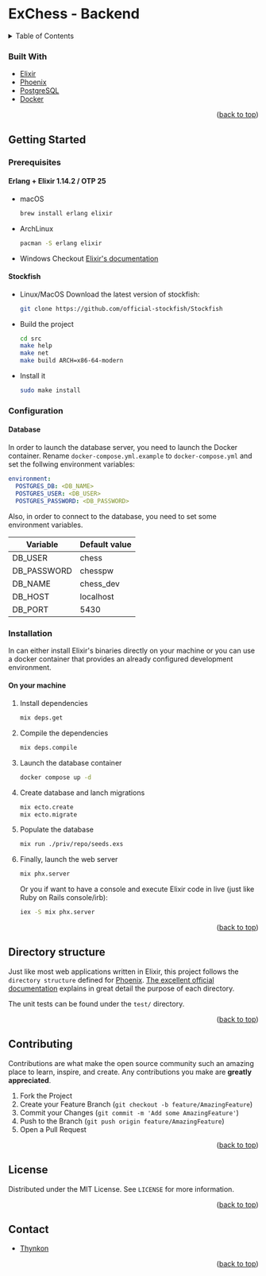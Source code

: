 # ExChess - Backend

<a name="readme-top"></a>
<details>
  <summary>Table of Contents</summary>
  <ol>
    <li>
        <a href="#built-with">Built With</a>
    </li>
    <li>
      <a href="#getting-started">Getting Started</a>
      <ul>
        <li><a href="#prerequisites">Prerequisites</a></li>
        <li><a href="#configuration">Configuration</a></li>
        <li><a href="#installation">Installation</a></li>
      </ul>
    </li>
    <li><a href="#documentation">Documentation</a></li>
    <li><a href="#license">License</a></li>
  </ol>
</details>

### Built With

* [Elixir][elixir-url]
* [Phoenix][phoenix-url]
* [PostgreSQL][postgresql-url]
* [Docker][docker-url]

<p align="right">(<a href="#readme-top">back to top</a>)</p>

<!-- GETTING STARTED -->
## Getting Started

### Prerequisites

#### Erlang + Elixir 1.14.2 / OTP 25

* macOS

  ```sh
  brew install erlang elixir
  ```

* ArchLinux

  ```sh
  pacman -S erlang elixir
  ```

* Windows
  Checkout [Elixir's documentation](https://elixir-lang.org/install.html#windows)

#### Stockfish

* Linux/MacOS
  Download the latest version of stockfish:

  ```sh
  git clone https://github.com/official-stockfish/Stockfish
  ```

* Build the project

  ```sh
  cd src
  make help
  make net
  make build ARCH=x86-64-modern
  ```

* Install it

  ```sh
  sudo make install
  ```

### Configuration

#### Database

In order to launch the database server, you need to launch the Docker container. Rename `docker-compose.yml.example` to `docker-compose.yml` and set the follwing environment variables:

```yml
environment:
  POSTGRES_DB: <DB_NAME>
  POSTGRES_USER: <DB_USER>
  POSTGRES_PASSWORD: <DB_PASSWORD>
```

Also, in order to connect to the database, you need to set some environment variables.

| Variable    | Default value |
|-------------|---------------|
| DB_USER     | chess         |
| DB_PASSWORD | chesspw       |
| DB_NAME     | chess_dev     |
| DB_HOST     | localhost     |
| DB_PORT     | 5430          |

### Installation

In can either install Elixir's binaries directly on your machine or you can use a docker container that provides an already configured development environment.

#### On your machine

1. Install dependencies

   ```sh
   mix deps.get
   ```

2. Compile the dependencies

    ```sh
    mix deps.compile
    ```

3. Launch the database container

    ```sh
    docker compose up -d
    ```

4. Create database and lanch migrations

   ```sh
   mix ecto.create
   mix ecto.migrate
   ```

5. Populate the database

    ```sh
    mix run ./priv/repo/seeds.exs
    ```

6. Finally, launch the web server

   ```sh
   mix phx.server
   ```

   Or you if want to have a console and execute Elixir code in live (just like Ruby on Rails console/irb):

   ```sh
   iex -S mix phx.server
   ```

<p align="right">(<a href="#readme-top">back to top</a>)</p>

## Directory structure

Just like most web applications written in Elixir, this project follows the `directory structure` defined for [Phoenix][phoenix-url]. [The excellent official documentation](https://hexdocs.pm/phoenix/directory_structure.html) explains in great detail the purpose of each directory.

The unit tests can be found under the `test/` directory.

<p align="right">(<a href="#readme-top">back to top</a>)</p>

<!-- CONTRIBUTING -->
## Contributing

Contributions are what make the open source community such an amazing place to learn, inspire, and create. Any contributions you make are **greatly appreciated**.

1. Fork the Project
2. Create your Feature Branch (`git checkout -b feature/AmazingFeature`)
3. Commit your Changes (`git commit -m 'Add some AmazingFeature'`)
4. Push to the Branch (`git push origin feature/AmazingFeature`)
5. Open a Pull Request

<p align="right">(<a href="#readme-top">back to top</a>)</p>

<!-- LICENSE -->
## License

Distributed under the MIT License. See `LICENSE` for more information.

<p align="right">(<a href="#readme-top">back to top</a>)</p>

<!-- CONTACT -->
## Contact

- [Thynkon](https://github.com/Thynkon)

<p align="right">(<a href="#readme-top">back to top</a>)</p>

<!-- MARKDOWN LINKS & IMAGES -->
<!-- https://www.markdownguide.org/basic-syntax/#reference-style-links -->
[elixir-url]: https://elixir-lang.org
[phoenix-url]: https://www.phoenixframework.org
[postgresql-url]: https://www.postgresql.org
[docker-url]: https://www.docker.com
